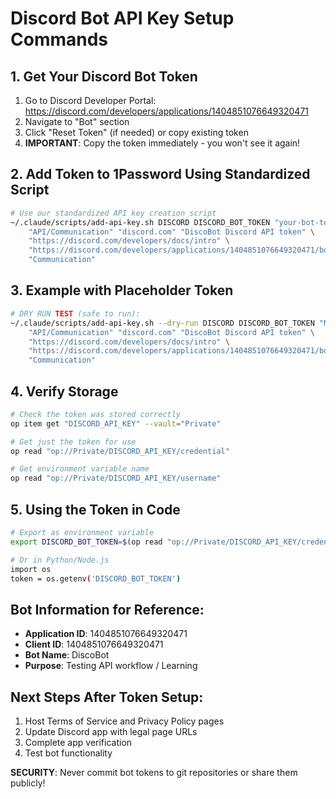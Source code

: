 # Discord Bot API Key Setup Commands

## 1. Get Your Discord Bot Token
1. Go to Discord Developer Portal: https://discord.com/developers/applications/1404851076649320471
2. Navigate to "Bot" section
3. Click "Reset Token" (if needed) or copy existing token
4. **IMPORTANT**: Copy the token immediately - you won't see it again!

## 2. Add Token to 1Password Using Standardized Script

```bash
# Use our standardized API key creation script
~/.claude/scripts/add-api-key.sh DISCORD DISCORD_BOT_TOKEN "your-bot-token-here" \
    "API/Communication" "discord.com" "DiscoBot Discord API token" \
    "https://discord.com/developers/docs/intro" \
    "https://discord.com/developers/applications/1404851076649320471/bot" \
    "Communication"
```

## 3. Example with Placeholder Token
```bash
# DRY RUN TEST (safe to run):
~/.claude/scripts/add-api-key.sh --dry-run DISCORD DISCORD_BOT_TOKEN "MTA0NDg1MTA3NjY0OTMyMDQ3MQ.example.token" \
    "API/Communication" "discord.com" "DiscoBot Discord API token" \
    "https://discord.com/developers/docs/intro" \
    "https://discord.com/developers/applications/1404851076649320471/bot" \
    "Communication"
```

## 4. Verify Storage
```bash
# Check the token was stored correctly
op item get "DISCORD_API_KEY" --vault="Private"

# Get just the token for use
op read "op://Private/DISCORD_API_KEY/credential"

# Get environment variable name
op read "op://Private/DISCORD_API_KEY/username"
```

## 5. Using the Token in Code
```bash
# Export as environment variable
export DISCORD_BOT_TOKEN=$(op read "op://Private/DISCORD_API_KEY/credential")

# Or in Python/Node.js
import os
token = os.getenv('DISCORD_BOT_TOKEN')
```

## Bot Information for Reference:
- **Application ID**: 1404851076649320471
- **Client ID**: 1404851076649320471  
- **Bot Name**: DiscoBot
- **Purpose**: Testing API workflow / Learning

## Next Steps After Token Setup:
1. Host Terms of Service and Privacy Policy pages
2. Update Discord app with legal page URLs
3. Complete app verification
4. Test bot functionality

**SECURITY**: Never commit bot tokens to git repositories or share them publicly!